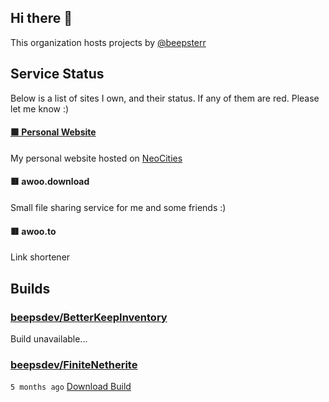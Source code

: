 ## Hi there 👋

This organization hosts projects by [@beepsterr](https://github.com/BeepSterr)
## Service Status
Below is a list of sites I own, and their status. 
If any of them are red. Please let me know :)


#### [🟩 Personal Website](https://beeps.dev)

My personal website hosted on [NeoCities](https://neocities.org/)
#### 🟥 awoo.download

Small file sharing service for me and some friends :)
#### 🟥 awoo.to

Link shortener

## Builds
### [beepsdev/BetterKeepInventory](https://github.com/beepsdev/BetterKeepInventory)

Build unavailable...
### [beepsdev/FiniteNetherite](https://github.com/beepsdev/FiniteNetherite)

`5 months ago` [Download Build](https://github.com/beepsdev/FiniteNetherite/suites/6362450050/artifacts/229833502)

